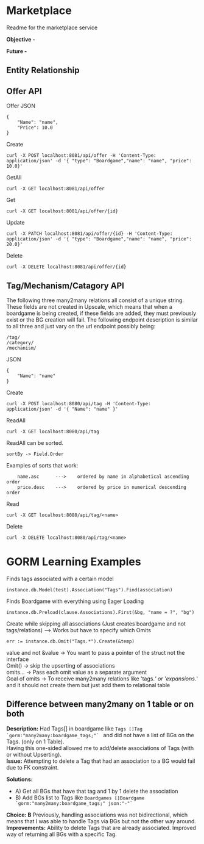 # Marketplace
Readme for the marketplace service


**Objective -** 

**Future -** 


## Entity Relationship

## Offer API
Offer JSON
```
{
    "Name": "name",
	"Price": 10.0
}
```


Create
```
curl -X POST localhost:8081/api/offer -H 'Content-Type: application/json' -d '{ "type": "Boardgame","name": "name", "price": 10.0}'
```

GetAll
```
curl -X GET localhost:8081/api/offer
```

Get
```
curl -X GET localhost:8081/api/offer/{id}
```

Update
```
curl -X PATCH localhost:8081/api/offer/{id} -H 'Content-Type: application/json' -d '{ "type": "Boardgame","name": "name", "price": 20.0}'
```

Delete
```
curl -X DELETE localhost:8081/api/offer/{id}
```



## Tag/Mechanism/Catagory API

The following three many2many relations all consist of a unique string. These fields are not created in Upscale, which means that when a boardgame is being created, if these fields are added, they must previously exist or the BG creation will fail. The following endpoint description is similar to all three and just vary on the url endpoint possibly being:
```
/tag/
/category/
/mechanism/
```


JSON
```
{
    "Name": "name"
}
```

Create
```
curl -X POST localhost:8080/api/tag -H 'Content-Type: application/json' -d '{ "Name": "name" }'
```

ReadAll
```
curl -X GET localhost:8080/api/tag
```

ReadAll can be sorted. 
```
sortBy -> Field.Order
```

Examples of sorts that work:
```
	name.asc 	  --->    ordered by name in alphabetical ascending order
	price.desc    --->    ordered by price in numerical descending order
```


Read
```
curl -X GET localhost:8080/api/tag/<name>
```

Delete
```
curl -X DELETE localhost:8080/api/tag/<name>
```



# GORM Learning Examples

Finds tags associated with a certain model
```
instance.db.Model(test).Association("Tags").Find(association)
```

Finds Boardgame with everything using Eager Loading
```
instance.db.Preload(clause.Associations).First(&bg, "name = ?", "bg")
```

Create while skipping all associations (Just creates boardgame and not tags/relations) --> Works but have to specify which Omits
```
err := instance.db.Omit("Tags.*").Create(&temp) 
```

value and not &value ->  You want to pass a pointer of the struct not the interface  
Omit() 				 -> skip the upserting of associations  
omits... 			 -> Pass each omit value as a separate argument  
Goal of omits 		 -> To receive many2many relations like 'tags.*' or 'expansions.*' and it should not create them but just add them to relational table  



## Difference between many2many on 1 table or on both
**Description:** Had Tags[] in boardgame like ```Tags []Tag `gorm:"many2many:boardgame_tags;"` ``` and did not have a list of BGs on the Tags. (only on 1 Table).  
Having this one-sided allowed me to add/delete associations of Tags (with or without Upserting).  
**Issue:** Attempting to delete a Tag that had an association to a BG would fail due to FK constraint.

**Solutions:**
- A) Get all BGs that have that tag and 1 by 1 delete the association
- B) Add BGs list to Tags like ``` Boardgames []Boardgame `gorm:"many2many:boardgame_tags;" json:"-"` ```

**Choice: B** Previously, handling associations was not bidirectional, which means that I was able to handle Tags via BGs but not the other way around.  
**Improvements:** Ability to delete Tags that are already associated. Improved way of returning all BGs with a specific Tag. 